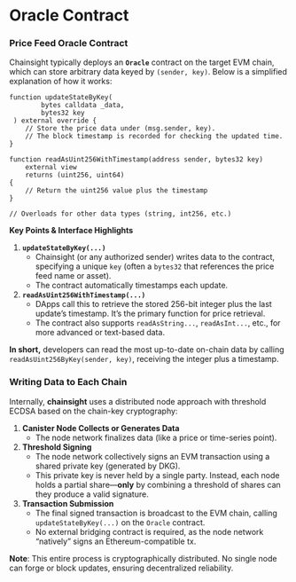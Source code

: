 # Oracle Contract

### Price Feed Oracle Contract

Chainsight typically deploys an **`Oracle`** contract on the target EVM chain, which can store arbitrary data keyed by `(sender, key)`. Below is a simplified explanation of how it works:

```solidity
function updateStateByKey(
        bytes calldata _data,
        bytes32 key
 ) external override {
    // Store the price data under (msg.sender, key).
    // The block timestamp is recorded for checking the updated time.
}

function readAsUint256WithTimestamp(address sender, bytes32 key)
    external view
    returns (uint256, uint64)
{
    // Return the uint256 value plus the timestamp
}

// Overloads for other data types (string, int256, etc.)
```

**Key Points & Interface Highlights**

1. **`updateStateByKey(...)`**
   * Chainsight (or any authorized sender) writes data to the contract, specifying a unique `key` (often a `bytes32` that references the price feed name or asset).
   * The contract automatically timestamps each update.
2. **`readAsUint256WithTimestamp(...)`**
   * DApps call this to retrieve the stored 256-bit integer plus the last update’s timestamp. It’s the primary function for price retrieval.
   * The contract also supports `readAsString...`, `readAsInt...`, etc., for more advanced or text-based data.

**In short,** developers can read the most up-to-date on-chain data by calling `readAsUint256ByKey(sender, key)`, receiving the integer plus a timestamp.

### Writing Data to Each Chain

Internally, **chainsight** uses a distributed node approach with threshold ECDSA based on the chain-key cryptography:

1. **Canister Node Collects or Generates Data**
   * The node network finalizes data (like a price or time-series point).
2. **Threshold Signing**
   * The node network collectively signs an EVM transaction using a shared private key (generated by DKG).
   * This private key is never held by a single party. Instead, each node holds a partial share—**only** by combining a threshold of shares can they produce a valid signature.
3. **Transaction Submission**
   * The final signed transaction is broadcast to the EVM chain, calling `updateStateByKey(...)` on the `Oracle` contract.
   * No external bridging contract is required, as the node network “natively” signs an Ethereum-compatible tx.

**Note**: This entire process is cryptographically distributed. No single node can forge or block updates, ensuring decentralized reliability.
